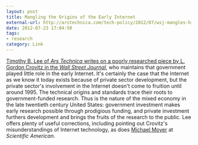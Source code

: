 ```yaml
---
layout: post
title: Mangling the Origins of the Early Internet
external-url: http://arstechnica.com/tech-policy/2012/07/wsj-mangles-history-to-argue-government-didnt-launch-the-internet/
date: 2012-07-23 17:04:50
tags:
- research
category: Link
---
```

[Timothy B. Lee of *Ars Technica* writes on a poorly researched piece by L. Gordon Crovitz in the *Wall Street Journal*](http://arstechnica.com/tech-policy/2012/07/wsj-mangles-history-to-argue-government-didnt-launch-the-internet/), who maintains that government played little role in the early Internet. It's certainly the case that the Internet as we know it today exists because of private sector development, but the private sector's involvement in the Internet doesn't come to fruition until around 1995. The technical origins and standards trace their roots to government-funded research. Thus is the nature of the mixed economy in the late twentieth century United States: government investment makes early research possible through prodigious funding, and private investment furthers development and brings the fruits of the research to the public. Lee offers plenty of useful corrections, including pointing out Crovitz's misunderstandings of Internet technology, as does [Michael Moyer](http://blogs.scientificamerican.com/observations/2012/07/23/yes-government-researchers-really-did-invent-the-internet/) at *Scientific American*. 
